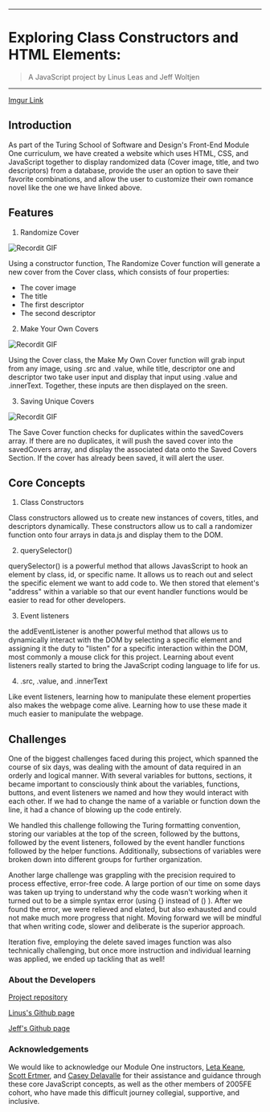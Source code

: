 
---
# Exploring Class Constructors and HTML Elements:
> A JavaScript project by Linus Leas and Jeff Woltjen
---

[Imgur Link](https://imgur.com/JmlG8bj)

## Introduction

As part of the Turing School of Software and Design's Front-End Module One curriculum, we have created a website which uses HTML, CSS, and JavaScript together to display randomized data (Cover image, title, and two descriptors) from a database, provide the user an option to save their favorite combinations, and allow the user to customize their own romance novel like the one we have linked above.

## Features

1. Randomize Cover

![Recordit GIF](http://g.recordit.co/4YrD3EsLRr.gif)

Using a constructor function, The Randomize Cover function will generate a new cover from the Cover class, which consists of four properties:
* The cover image
* The title
* The first descriptor
* The second descriptor

2. Make Your Own Covers

![Recordit GIF](http://g.recordit.co/fkeTODu4be.gif)

Using the Cover class, the Make My Own Cover function will grab input from any image, using .src and .value, while title, descriptor one and descriptor two take user input and display that input using .value and .innerText. Together, these inputs are then displayed on the sreen.

3. Saving Unique Covers

![Recordit GIF](http://g.recordit.co/CZgJedT4sI.gif)

The Save Cover function checks for duplicates within the savedCovers array. If there are no duplicates, it will push the saved cover into the savedCovers array, and display the associated data onto the Saved Covers Section. If the cover has already been saved, it will alert the user.

## Core Concepts

1. Class Constructors

Class constructors allowed us to create new instances of covers, titles, and descriptors dynamically. These constructors allow us to call a randomizer function onto four arrays in data.js and display them to the DOM.

2. querySelector()

querySelector() is a powerful method that allows JavasScript to hook an element by class, id, or specific name. It allows us to reach out and select the specific element we want to add code to. We then stored that element's "address" within a variable so that our event handler functions would be easier to read for other developers.   

3. Event listeners

the addEventListener is another powerful method that allows us to dynamically interact with the DOM by selecting a specific element and assigning it the duty to "listen" for a specific interaction within the DOM, most commonly a mouse click for this project. Learning about event listeners really started to bring the JavaScript coding language to life for us.

4. .src, .value, and .innerText

Like event listeners, learning how to manipulate these element properties also makes the webpage come alive. Learning how to use these made it much easier to manipulate the webpage.

## Challenges

One of the biggest challenges faced during this project, which spanned the course of six days, was dealing with the amount of data required in an orderly and logical manner. With several variables for buttons, sections, it became important to consciously think about the variables, functions, buttons, and event listeners we named and how they would interact with each other. If we had to change the name of a variable or function down the line, it had a chance of blowing up the code entirely.

We handled this challenge following the Turing formatting convention, storing our variables at the top of the screen, followed by the buttons, followed by the event listeners, followed by the event handler functions followed by the helper functions. Additionally, subsections of variables were broken down into different groups for further organization.

Another large challenge was grappling with the precision required to process effective, error-free code. A large portion of our time on some days was taken up trying to understand why the code wasn't working when it turned out to be a simple syntax error (using {} instead of () ). After we found the error, we were relieved and elated, but also exhausted and could not make much more progress that night. Moving forward we will be mindful that when writing code, slower and deliberate is the superior approach.

Iteration five, employing the delete saved images function was also technically challenging, but once more instruction and individual learning was applied, we ended up tackling that as well!

### About the Developers

[Project repository](https://github.com/Leasw144/romcom)

[Linus's Github page](https://github.com/Leasw144)

[Jeff's Github page](https://github.com/JWoltjen)

### Acknowledgements

We would like to acknowledge our Module One instructors, [Leta Keane](https://github.com/letakeane), [Scott Ertmer](https://github.com/sertmer), and [Casey Delavalle](https://github.com/cbdallavalle) for their assistance and guidance through these core JavaScript concepts, as well as the other members of 2005FE cohort, who have made this difficult journey collegial, supportive, and inclusive.
